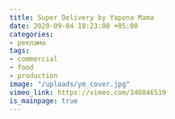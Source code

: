 ```yaml
---
title: Super Delivery by Yapona Mama
date: 2020-09-04 18:23:00 +05:00
categories:
- реклама
tags:
- commercial
- food
- production
image: "/uploads/ym_cover.jpg"
vimeo_link: https://vimeo.com/340846519
is_mainpage: true
---
```


